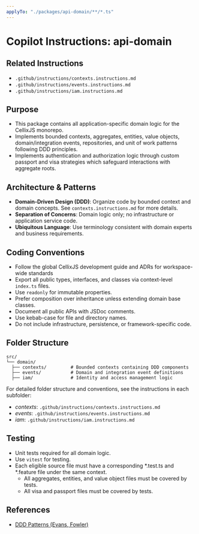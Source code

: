 ```yaml
---
applyTo: "./packages/api-domain/**/*.ts"
---
```


# Copilot Instructions: api-domain

## Related Instructions
- `.github/instructions/contexts.instructions.md`
- `.github/instructions/events.instructions.md`
- `.github/instructions/iam.instructions.md`

## Purpose
- This package contains all application-specific domain logic for the CellixJS monorepo.
- Implements bounded contexts, aggregates, entities, value objects, domain/integration events, repositories, and unit of work patterns following DDD principles.
- Implements authentication and authorization logic through custom passport and visa strategies which safeguard interactions with aggregate roots.

## Architecture & Patterns
- **Domain-Driven Design (DDD)**: Organize code by bounded context and domain concepts. See `contexts.instructions.md` for more details.
- **Separation of Concerns**: Domain logic only; no infrastructure or application service code.
- **Ubiquitous Language**: Use terminology consistent with domain experts and business requirements.

## Coding Conventions
- Follow the global CellixJS development guide and ADRs for workspace-wide standards
- Export all public types, interfaces, and classes via context-level `index.ts` files.
- Use `readonly` for immutable properties.
- Prefer composition over inheritance unless extending domain base classes.
- Document all public APIs with JSDoc comments.
- Use kebab-case for file and directory names.
- Do not include infrastructure, persistence, or framework-specific code.

## Folder Structure
```
src/
└── domain/
  ├── contexts/         # Bounded contexts containing DDD components
  ├── events/           # Domain and integration event definitions
  ├── iam/              # Identity and access management logic
```

For detailed folder structure and conventions, see the instructions in each subfolder:
- *contexts*: `.github/instructions/contexts.instructions.md`
- *events*: `.github/instructions/events.instructions.md`
- *iam*: `.github/instructions/iam.instructions.md`

## Testing
- Unit tests required for all domain logic.
- Use `vitest` for testing.
- Each eligible source file must have a corresponding *.test.ts and *.feature file under the same context.
    - All aggregates, entities, and value object files must be covered by tests.
    - All visa and passport files must be covered by tests.

## References
- [DDD Patterns (Evans, Fowler)](https://martinfowler.com/bliki/DomainDrivenDesign.html)